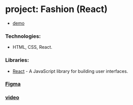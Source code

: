 # project: Fashion (React)

* [demo](https://bgtvalex.github.io/fashion-react)

### Technologies:
* HTML, CSS, React.

### Libraries:
* [React](https://legacy.reactjs.org/) - A JavaScript library for building user interfaces.

### [Figma](https://www.figma.com/file/wK5J68lpqQHEL7jiGb3Rdn/Shopping-Website-(Community)---Update-(Copy)?type=design&node-id=2-2&mode=design&t=AxR2ofd53gaeLxQ9-0)

### [video](https://www.youtube.com/watch?v=0uO0FlEv5Vc)